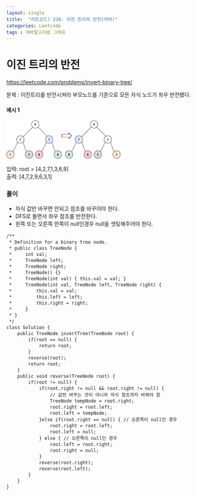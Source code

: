```yaml
---
layout: single
title:  "리트코드) 226. 이진 트리의 반전(자바)"
categories: Leetcode
tags : 자바알고리즘 그래프
---
```

# 이진 트리의 반전
https://leetcode.com/problems/invert-binary-tree/

문제 : 이진트리를 반전시켜라 
부모노드를 기준으로 모든 자식 노드가 좌우 반전됐다. 

#### 예시 1
<img src="image-1.png" width="300" height="100"/>  

입력: root = [4,2,7,1,3,6,9]  
 출력: [4,7,2,9,6,3,1]  

### 풀이
- 자식 값만 바꾸면 안되고 참조를 바꾸어야 한다.
- DFS로 돌면서 좌우 참조를 반전한다.
- 왼쪽 또는 오른쪽 한쪽이 null인경우 null을 셋팅해주어야 한다.

```
/**
 * Definition for a binary tree node.
 * public class TreeNode {
 *     int val;
 *     TreeNode left;
 *     TreeNode right;
 *     TreeNode() {}
 *     TreeNode(int val) { this.val = val; }
 *     TreeNode(int val, TreeNode left, TreeNode right) {
 *         this.val = val;
 *         this.left = left;
 *         this.right = right;
 *     }
 * }
 */
class Solution {
    public TreeNode invertTree(TreeNode root) {
        if(root == null) {
            return root;
        }
        reverse(root);
        return root;
    }
    public void reverse(TreeNode root) {
        if(root != null) {
            if(root.right != null && root.right != null) {
                // 값만 바꾸는 것이 아니라 자식 참조까지 바꿔야 함
                TreeNode tempNode = root.right;
                root.right = root.left;
                root.left = tempNode;
            }else if(root.right == null) { // 오른쪽이 null인 경우
                root.right = root.left;
                root.left = null;
            } else { // 오른쪽이 null인 경우
                root.left = root.right;
                root.right = null;
            }
            reverse(root.right);
            reverse(root.left);
        }
    }
}
```
